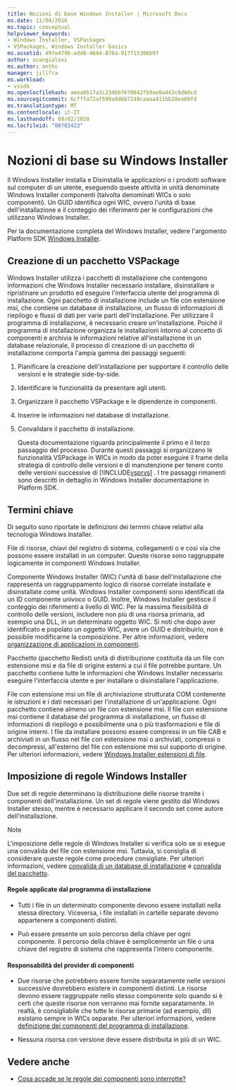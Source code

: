 ```yaml
---
title: Nozioni di base Windows Installer | Microsoft Docs
ms.date: 11/04/2016
ms.topic: conceptual
helpviewer_keywords:
- Windows Installer, VSPackages
- VSPackages, Windows Installer basics
ms.assetid: 497e479b-add8-4644-870a-917f15306b97
author: acangialosi
ms.author: anthc
manager: jillfra
ms.workload:
- vssdk
ms.openlocfilehash: aeea0b17a3c234bb7670642fb9ae0a442c9d60cd
ms.sourcegitcommit: 6cfffa72af599a9d667249caaaa411bb28ea69fd
ms.translationtype: MT
ms.contentlocale: it-IT
ms.lasthandoff: 09/02/2020
ms.locfileid: "80703423"
---
```

# <a name="windows-installer-basics"></a>Nozioni di base su Windows Installer
Il Windows Installer installa e Disinstalla le applicazioni o i prodotti software sul computer di un utente, eseguendo queste attività in unità denominate Windows Installer componenti (talvolta denominati WICs o solo componenti). Un GUID identifica ogni WIC, ovvero l'unità di base dell'installazione e il conteggio dei riferimenti per le configurazioni che utilizzano Windows Installer.

 Per la documentazione completa del Windows Installer, vedere l'argomento Platform SDK [Windows Installer](/previous-versions/2kt85ked(v=vs.120)).

## <a name="authoring-a-vspackage"></a>Creazione di un pacchetto VSPackage
 Windows Installer utilizza i pacchetti di installazione che contengono informazioni che Windows Installer necessario installare, disinstallare o ripristinare un prodotto ed eseguire l'interfaccia utente del programma di installazione. Ogni pacchetto di installazione include un file con estensione msi, che contiene un database di installazione, un flusso di informazioni di riepilogo e flussi di dati per varie parti dell'installazione. Per utilizzare il programma di installazione, è necessario creare un'installazione. Poiché il programma di installazione organizza le installazioni intorno al concetto di componenti e archivia le informazioni relative all'installazione in un database relazionale, il processo di creazione di un pacchetto di installazione comporta l'ampia gamma dei passaggi seguenti:

1. Pianificare la creazione dell'installazione per supportare il controllo delle versioni e le strategie side-by-side.

2. Identificare le funzionalità da presentare agli utenti.

3. Organizzare il pacchetto VSPackage e le dipendenze in componenti.

4. Inserire le informazioni nel database di installazione.

5. Convalidare il pacchetto di installazione.

   Questa documentazione riguarda principalmente il primo e il terzo passaggio del processo. Durante questi passaggi si organizzano le funzionalità VSPackage in WICs in modo da poter eseguire il frame della strategia di controllo delle versioni e di manutenzione per tenere conto delle versioni successive di [!INCLUDE[vsprvs](../../code-quality/includes/vsprvs_md.md)] . I tre passaggi rimanenti sono descritti in dettaglio in Windows Installer documentazione in Platform SDK.

## <a name="key-terms"></a>Termini chiave
 Di seguito sono riportate le definizioni dei termini chiave relativi alla tecnologia Windows Installer.

 File di risorse, chiavi del registro di sistema, collegamenti o e così via che possono essere installati in un computer. Queste risorse sono raggruppate logicamente in componenti Windows Installer.

 Componente Windows Installer (WIC) l'unità di base dell'installazione che rappresenta un raggruppamento logico di risorse correlate installate e disinstallate come unità. Windows Installer componenti sono identificati da un ID componente univoco o GUID. Inoltre, Windows Installer gestisce il conteggio dei riferimenti a livello di WIC. Per la massima flessibilità di controllo delle versioni, includere non più di una risorsa primaria, ad esempio una DLL, in un determinato oggetto WIC. Si noti che dopo aver identificato e popolato un oggetto WIC, avere un GUID e distribuirlo, non è possibile modificarne la composizione. Per altre informazioni, vedere [organizzazione di applicazioni in componenti](/windows/desktop/Msi/organizing-applications-into-components).

 Pacchetto (pacchetto Redist) unità di distribuzione costituita da un file con estensione msi e da file di origine esterni a cui il file potrebbe puntare. Un pacchetto contiene tutte le informazioni che Windows Installer necessario eseguire l'interfaccia utente e per installare o disinstallare l'applicazione.

 File con estensione msi un file di archiviazione strutturata COM contenente le istruzioni e i dati necessari per l'installazione di un'applicazione. Ogni pacchetto contiene almeno un file con estensione msi. Il file con estensione msi contiene il database del programma di installazione, un flusso di informazioni di riepilogo e possibilmente una o più trasformazioni e file di origine interni. I file da installare possono essere compressi in un file CAB e archiviati in un flusso nel file con estensione msi o archiviati, compressi o decompressi, all'esterno del file con estensione msi sul supporto di origine. Per ulteriori informazioni, vedere [Windows Installer estensioni di file](/windows/desktop/Msi/windows-installer-file-extensions).

## <a name="windows-installer-rules-enforcement"></a>Imposizione di regole Windows Installer
 Due set di regole determinano la distribuzione delle risorse tramite i componenti dell'installazione. Un set di regole viene gestito dal Windows Installer stesso, mentre è necessario applicare il secondo set come autore dell'installazione.

> [!NOTE]
> L'imposizione delle regole di Windows Installer si verifica solo se si esegue una convalida del file con estensione msi. Tuttavia, si consiglia di considerare queste regole come procedure consigliate. Per ulteriori informazioni, vedere [convalida di un database di installazione](/windows/desktop/Msi/validating-an-installation-database) e [convalida del pacchetto](/windows/desktop/Msi/package-validation).

#### <a name="installer-enforced-rules"></a>Regole applicate dal programma di installazione

- Tutti i file in un determinato componente devono essere installati nella stessa directory. Viceversa, i file installati in cartelle separate devono appartenere a componenti distinti.

- Può essere presente un solo percorso della chiave per ogni componente. Il percorso della chiave è semplicemente un file o una chiave del registro di sistema che rappresenta l'intero componente.

#### <a name="component-provider-responsibilities"></a>Responsabilità del provider di componenti

- Due risorse che potrebbero essere fornite separatamente nelle versioni successive dovrebbero esistere in componenti distinti. Le risorse devono essere raggruppate nello stesso componente solo quando si è certi che queste risorse non verranno mai fornite separatamente. In realtà, è consigliabile che tutte le risorse primarie (ad esempio, dll) esistano sempre in WICs separate. Per ulteriori informazioni, vedere [definizione dei componenti del programma di installazione](/windows/desktop/Msi/defining-installer-components).

- Nessuna risorsa con versione deve essere distribuita in più di un WIC.

## <a name="see-also"></a>Vedere anche
- [Cosa accade se le regole dei componenti sono interrotte?](/windows/desktop/Msi/what-happens-if-the-component-rules-are-broken)
